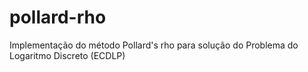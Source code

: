 # pollard-rho
Implementação do método Pollard's rho para solução do Problema do Logaritmo Discreto (ECDLP)

